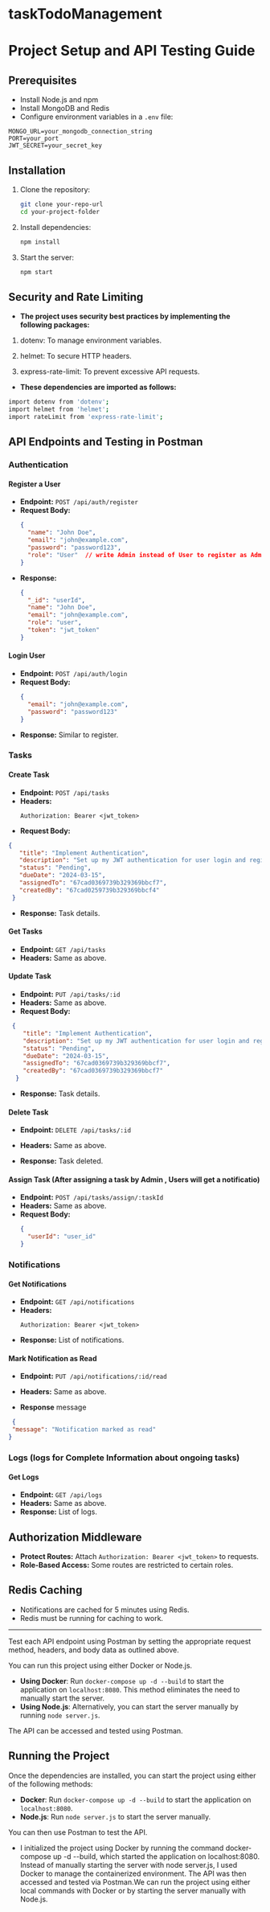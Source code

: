 # taskTodoManagement

# Project Setup and API Testing Guide

## Prerequisites
- Install Node.js and npm
- Install MongoDB and Redis
- Configure environment variables in a `.env` file:

```
MONGO_URL=your_mongodb_connection_string
PORT=your_port
JWT_SECRET=your_secret_key
```

## Installation
1. Clone the repository:
   ```sh
   git clone your-repo-url
   cd your-project-folder
   ```
2. Install dependencies:
   ```sh
   npm install
   ```
3. Start the server:
   ```sh
   npm start
   ```

## Security and Rate Limiting

- **The project uses security best practices by implementing the following packages:**

1. dotenv: To manage environment variables.

2. helmet: To secure HTTP headers.

3. express-rate-limit: To prevent excessive API requests.

- **These dependencies are imported as follows:**

```sh
import dotenv from 'dotenv';
import helmet from 'helmet';
import rateLimit from 'express-rate-limit';
```

## API Endpoints and Testing in Postman

### Authentication

#### Register a User
- **Endpoint:** `POST /api/auth/register`
- **Request Body:**
  ```json
  {
    "name": "John Doe",
    "email": "john@example.com",
    "password": "password123",
    "role": "User"  // write Admin instead of User to register as Admin
  }
  ```
- **Response:**
  ```json
  {
    "_id": "userId",
    "name": "John Doe",
    "email": "john@example.com",
    "role": "user",
    "token": "jwt_token"
  }
  ```

#### Login User
- **Endpoint:** `POST /api/auth/login`
- **Request Body:**
  ```json
  {
    "email": "john@example.com",
    "password": "password123"
  }
  ```
- **Response:** Similar to register.


### Tasks

#### Create Task
- **Endpoint:** `POST /api/tasks`
- **Headers:**
  ```
  Authorization: Bearer <jwt_token>
  ```
- **Request Body:**
 ```json
{
    "title": "Implement Authentication",
    "description": "Set up my JWT authentication for user login and registration.",
    "status": "Pending",
    "dueDate": "2024-03-15",
    "assignedTo": "67cad0369739b329369bbcf7", 
    "createdBy": "67cad0259739b329369bbcf4"
  }
  ```
- **Response:** Task details.

#### Get Tasks
- **Endpoint:** `GET /api/tasks`
- **Headers:** Same as above.

#### Update Task
- **Endpoint:** `PUT /api/tasks/:id`
- **Headers:** Same as above.
- **Request Body:**
```json
 {
    "title": "Implement Authentication",
    "description": "Set up my JWT authentication for user login and registration.",
    "status": "Pending",
    "dueDate": "2024-03-15",
    "assignedTo": "67cad0369739b329369bbcf7", 
    "createdBy": "67cad0369739b329369bbcf7"
  }
  ```
- **Response:** Task details.

#### Delete Task
- **Endpoint:** `DELETE /api/tasks/:id`
- **Headers:** Same as above.

- **Response:** Task deleted.


#### Assign Task (After assigning a task by Admin , Users will get a notificatio)
- **Endpoint:** `POST /api/tasks/assign/:taskId`
- **Headers:** Same as above.
- **Request Body:**
  ```json
  {
    "userId": "user_id"
  }
  ```

### Notifications

#### Get Notifications
- **Endpoint:** `GET /api/notifications`
- **Headers:**
  ```
  Authorization: Bearer <jwt_token>
  ```
- **Response:** List of notifications.

#### Mark Notification as Read
- **Endpoint:** `PUT /api/notifications/:id/read`  
- **Headers:** Same as above.

- **Response** message

 ```json
  {
  "message": "Notification marked as read"
}
  ```

### Logs (logs for Complete Information about ongoing tasks)

#### Get Logs
- **Endpoint:** `GET /api/logs`
- **Headers:** Same as above.
- **Response:** List of logs.

## Authorization Middleware
- **Protect Routes:** Attach `Authorization: Bearer <jwt_token>` to requests.
- **Role-Based Access:** Some routes are restricted to certain roles.

## Redis Caching
- Notifications are cached for 5 minutes using Redis.
- Redis must be running for caching to work.

---

Test each API endpoint using Postman by setting the appropriate request method, headers, and body data as outlined above.


You can run this project using either Docker or Node.js.

- **Using Docker**: Run `docker-compose up -d --build` to start the application on `localhost:8080`. This method eliminates the need to manually start the server.
- **Using Node.js**: Alternatively, you can start the server manually by running `node server.js`.

The API can be accessed and tested using Postman.

## Running the Project

Once the dependencies are installed, you can start the project using either of the following methods:

- **Docker**: Run `docker-compose up -d --build` to start the application on `localhost:8080`.
- **Node.js**: Run `node server.js` to start the server manually.

You can then use Postman to test the API.


- I initialized the project using Docker by running the command docker-compose up -d --build, which started the application on localhost:8080. Instead of manually starting the server with node server.js, I used Docker to manage the containerized environment. The API was then accessed and tested via Postman.We can run the project using either local commands with Docker or by starting the server manually with Node.js.
